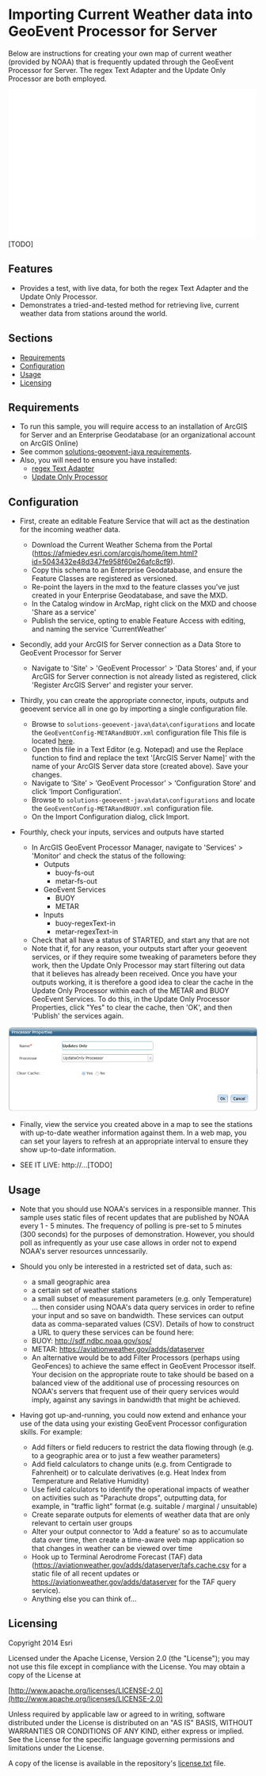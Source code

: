 ﻿# Importing Current Weather data into GeoEvent Processor for Server

Below are instructions for creating your own map of current weather (provided by NOAA) that is frequently updated through the GeoEvent Processor for Server.  The regex Text Adapter and the Update Only Processor are both employed.

![Image of weather map](weatherMap.JPG) [TODO]

## Features

* Provides a test, with live data, for both the regex Text Adapter and the Update Only Processor.
* Demonstrates a tried-and-tested method for retrieving live, current weather data from stations around the world.

## Sections

* [Requirements](#requirements)
* [Configuration](#configuration)
* [Usage](#usage)
* [Licensing](#licensing)

## Requirements

* To run this sample, you will require access to an installation of ArcGIS for Server and an Enterprise Geodatabase (or an organizational account on ArcGIS Online)
* See common [solutions-geoevent-java requirements](../../README.md#requirements).
* Also, you will need to ensure you have installed:
    * [regex Text Adapter](../../solutions-geoevent/adapters/regexText-adapter/README.md)
    * [Update Only Processor](../../solutions-geoevent/processors/updateOnly-processor/README.md)

## Configuration

* First, create an editable Feature Service that will act as the destination for the incoming weather data.
    *  Download the Current Weather Schema from the Portal (https://afmiedev.esri.com/arcgis/home/item.html?id=5043432e48d347fe958f60e26afc8cf9).
    *  Copy this schema to an Enterprise Geodatabase, and ensure the Feature Classes are registered as versioned.
    *  Re-point the layers in the mxd to the feature classes you've just created in your Enterprise Geodatabase, and save the MXD.
    *  In the Catalog window in ArcMap, right click on the MXD and choose 'Share as a service'
    *  Publish the service, opting to enable Feature Access with editing, and naming the service 'CurrentWeather'
    
* Secondly, add your ArcGIS for Server connection as a Data Store to GeoEvent Processor for Server
    *  Navigate to 'Site' > 'GeoEvent Processor' > 'Data Stores' and, if your ArcGIS for Server connection is not already listed as registered, click 'Register ArcGIS Server' and register your server.

* Thirdly, you can create the appropriate connector, inputs, outputs and geoevent service all in one go by importing a single configuration file.
    *  Browse to `solutions-geoevent-java\data\configurations` and locate the `GeoEventConfig-METARandBUOY.xml` configuration file  This file is located [here](../configurations/GeoEventConfig-METARandBUOY.xml). 
    *  Open this file in a Text Editor (e.g. Notepad) and use the Replace function to find and replace the text '[ArcGIS Server Name]' with the name of your ArcGIS Server data store (created above). Save your changes.
    *  Navigate to ‘Site’ > ‘GeoEvent Processor’ > ‘Configuration Store’ and click ‘Import Configuration’.
    *  Browse to `solutions-geoevent-java\data\configurations` and locate the `GeoEventConfig-METARandBUOY.xml` configuration file.
    *  On the Import Configuration dialog, click Import.

* Fourthly, check your inputs, services and outputs have started
    *  In ArcGIS GeoEvent Processor Manager, navigate to 'Services' > 'Monitor' and check the status of the following:
        *  Outputs
            *  buoy-fs-out
            *  metar-fs-out
        *  GeoEvent Services
            *  BUOY
            *  METAR
        *  Inputs
            *  buoy-regexText-in
            *  metar-regexText-in
    *  Check that all have a status of STARTED, and start any that are not
    *  Note that if, for any reason, your outputs start after your geoevent services, or if they require some tweaking of parameters before they work, then the Update Only Processor may start filtering out data that it believes has already been received. Once you have your outputs working, it is therefore a good idea to clear the cache in the Update Only Processor within each of the METAR and BUOY GeoEvent Services. To do this, in the Update Only Processor Properties, click "Yes" to clear the cache, then 'OK', and then 'Publish' the services again.

![Image of update only processor](updateOnlyProcessor.png)

*  Finally, view the service you created above in a map to see the stations with up-to-date weather information against them. In a web map, you can set your layers to refresh at an appropriate interval to ensure they show up-to-date information.

*  SEE IT LIVE: http://...[TODO]

## Usage

*  Note that you should use NOAA's services in a responsible manner. This sample uses static files of recent updates that are published by NOAA every 1 - 5 minutes. The frequency of polling is pre-set to 5 minutes (300 seconds) for the purposes of demonstration. However, you should poll as infrequently as your use case allows in order not to expend NOAA's server resources unncessarily.

*  Should you only be interested in a restricted set of data, such as:
    *  a small geographic area
    *  a certain set of weather stations
    *  a small subset of measurement parameters (e.g. only Temperature)
   ... then consider using NOAA's data query services in order to refine your input and so save on bandwidth. These services can output data as comma-separated values (CSV). Details of how to construct a URL to query these services can be found here:
    *  BUOY:  http://sdf.ndbc.noaa.gov/sos/
    *  METAR: https://aviationweather.gov/adds/dataserver
    *  An alternative would be to add Filter Processors (perhaps using GeoFences) to achieve the same effect in GeoEvent Processor itself. Your decision on the appropriate route to take should be based on a balanced view of the additional use of processing resources on NOAA's servers that frequent use of their query services would imply, against any savings in bandwidth that might be achieved.
   
 *  Having got up-and-running, you could now extend and enhance your use of the data using your existing GeoEvent Processor configuration skills. For example:
     *  Add filters or field reducers to restrict the data flowing through (e.g. to a geographic area or to just a few weather parameters)
     *  Add field calculators to change units (e.g. from Centigrade to Fahrenheit) or to calculate derivatives (e.g. Heat Index from Temperature and Relative Humidity)
     *  Use field calculators to identify the operational impacts of weather on activities such as "Parachute drops", outputting data, for example, in "traffic light" format (e.g. suitable / marginal / unsuitable)
     *  Create separate outputs for elements of weather data that are only relevant to certain user groups
     *  Alter your output connector to 'Add a feature' so as to accumulate data over time, then create a time-aware web map application so that changes in weather can be viewed over time
     *  Hook up to Terminal Aerodrome Forecast (TAF) data (https://aviationweather.gov/adds/dataserver/tafs.cache.csv for a static file of all recent updates or https://aviationweather.gov/adds/dataserver for the TAF query service).
     *  Anything else you can think of...
     
## Licensing

Copyright 2014 Esri

Licensed under the Apache License, Version 2.0 (the "License");
you may not use this file except in compliance with the License.
You may obtain a copy of the License at

   [http://www.apache.org/licenses/LICENSE-2.0](http://www.apache.org/licenses/LICENSE-2.0)

Unless required by applicable law or agreed to in writing, software
distributed under the License is distributed on an "AS IS" BASIS,
WITHOUT WARRANTIES OR CONDITIONS OF ANY KIND, either express or implied.
See the License for the specific language governing permissions and
limitations under the License.

A copy of the license is available in the repository's
[license.txt](../../license.txt) file.
